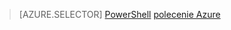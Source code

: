 > [AZURE.SELECTOR]
[PowerShell](virtual-network-deploy-multinic-classic-ps.md)
[polecenie Azure](virtual-network-deploy-multinic-classic-cli.md)
